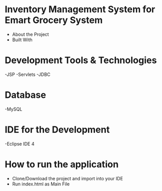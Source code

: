 # Inventory Management System for Emart Grocery System
  - About the Project
  - Built With
 # Development Tools & Technologies
  -JSP
  -Servlets
  -JDBC
 # Database
  -MySQL
 # IDE for the Development
  -Eclipse IDE 4
 


# How to run the application
- Clone/Download the project and import into your IDE
- Run index.html as Main File
